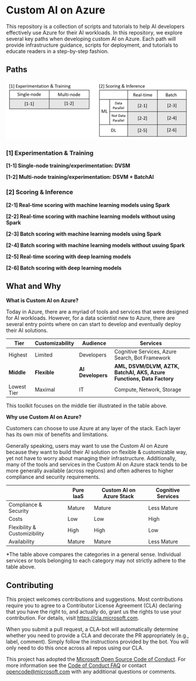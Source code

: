 # Custom AI on Azure
This repository is a collection of scripts and tutorials to help AI developers effectively use Azure for their AI workloads. In this repository, we explore several key paths when developing custom AI on Azure. Each path will provide infrastructure guidance, scripts for deployment, and tutorials to educate readers in a step-by-step fashion.

## Paths

![Learning Paths](assets/custom-ai-on-azure-diagram.png)

### [1] Experimentation & Training

__[1-1] Single-node training/experimentation: DVSM__

__[1-2] Multi-node training/experimentation: DSVM + BatchAI__

### [2] Scoring & Inference

__[2-1] Real-time scoring with machine learning models using Spark__

__[2-2] Real-time scoring with machine learning models without using Spark__

__[2-3] Batch scoring with machine learning models using Spark__

__[2-4] Batch scoring with machine learning models without usuing Spark__

__[2-5] Real-time scoring with deep learning models__

__[2-6] Batch scoring with deep learning models__

## What and Why 

__What is Custom AI on Azure?__

Today in Azure, there are a myriad of tools and services that were designed for AI workloads. However, for a data scientist new to Azure, there are several entry points where on can start to develop and eventually deploy their AI solutions. 

| Tier | Customizability | Audience | Services |
|---|---|---|---|
| Highest | Limited | Developers | Cognitive Services, Azure Search, Bot Framework |
| **Middle** | **Flexible** | **AI Developers** | **AML, DSVM/DLVM, AZTK, BatchAI, AKS, Azure Functions, Data Factory** |
| Lowest Tier | Maximal | IT | Compute, Network, Storage |

This toolkit focuses on the middle tier illustrated in the table above.

__Why use Custom AI on Azure?__

Customers can choose to use Azure at any layer of the stack. Each layer has its own mix of benefits and limitations. 

Generally speaking, users may want to use the Custom AI on Azure because they want to build their AI solution on flexible & customizable way, yet not have to worry about managing their infrastructure. Additionally, many of the tools and services in the Custom AI on Azure stack tends to be more generally available (across regions) and often adheres to higher compliance and security requirements. 

| | Pure IaaS | Custom AI on Azure Stack | Cognitive Services | 
| --- | --- | --- | --- |
| Compliance & Security | Mature | Mature | Less Mature |
| Costs | Low | Low | High |
| Flexibility & Customizibility | High | High | Low |
| Availability | Mature | Mature | Less Mature |

*The table above compares the categories in a general sense. Individual services or tools belonging to each category may not strictly adhere to the table above.

## Contributing <a name="contributing"></a>

This project welcomes contributions and suggestions.  Most contributions require you to agree to a
Contributor License Agreement (CLA) declaring that you have the right to, and actually do, grant us
the rights to use your contribution. For details, visit https://cla.microsoft.com.

When you submit a pull request, a CLA-bot will automatically determine whether you need to provide
a CLA and decorate the PR appropriately (e.g., label, comment). Simply follow the instructions
provided by the bot. You will only need to do this once across all repos using our CLA.

This project has adopted the [Microsoft Open Source Code of Conduct](https://opensource.microsoft.com/codeofconduct/).
For more information see the [Code of Conduct FAQ](https://opensource.microsoft.com/codeofconduct/faq/) or
contact [opencode@microsoft.com](mailto:opencode@microsoft.com) with any additional questions or comments.

